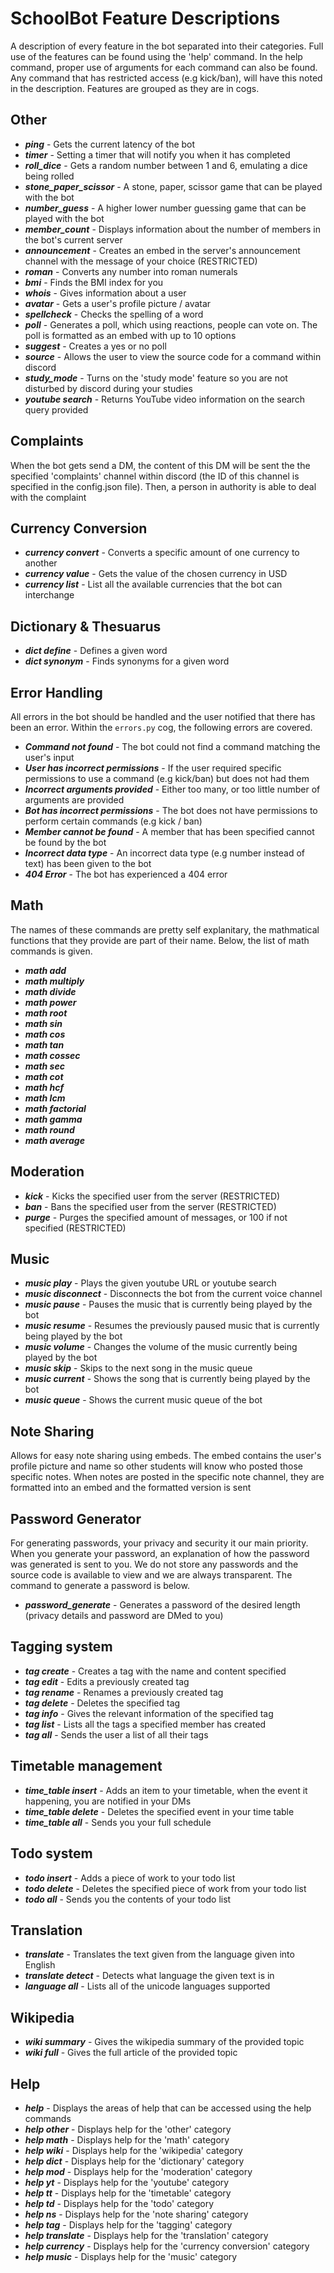# SchoolBot Feature Descriptions

A description of every feature in the bot separated into their categories. Full use of the features can be found using the 'help' command. In the help command, proper use of arguments for each command can also be found.
Any command that has restricted access (e.g kick/ban), will have this noted in the description.
Features are grouped as they are in cogs.


## Other
- ***ping*** - Gets the current latency of the bot
- ***timer*** - Setting a timer that will notify you when it has completed
- ***roll_dice*** - Gets a random number between 1 and 6, emulating a dice being rolled
- ***stone_paper_scissor*** - A stone, paper, scissor game that can be played with the bot
- ***number_guess*** - A higher lower number guessing game that can be played with the bot
- ***member_count*** - Displays information about the number of members in the bot's current server
- ***announcement*** - Creates an embed in the server's announcement channel with the message of your choice (RESTRICTED)
- ***roman*** - Converts any number into roman numerals
- ***bmi*** - Finds the BMI index for you
- ***whois*** - Gives information about a user
- ***avatar*** - Gets a user's profile picture / avatar
- ***spellcheck*** - Checks the spelling of a word
- ***poll*** - Generates a poll, which using reactions, people can vote on. The poll is formatted as an embed with up to 10 options
- ***suggest*** - Creates a yes or no poll
- ***source*** - Allows the user to view the source code for a command within discord
- ***study_mode*** - Turns on the 'study mode' feature so you are not disturbed by discord during your studies
- ***youtube search*** - Returns YouTube video information on the search query provided


## Complaints
When the bot gets send a DM, the content of this DM will be sent the the specified 'complaints' channel within discord (the ID of this channel is specified in the config.json file). Then, a person in authority is able to deal with the complaint


## Currency Conversion
- ***currency convert*** - Converts a specific amount of one currency to another
- ***currency value*** - Gets the value of the chosen currency in USD
- ***currency list*** - List all the available currencies that the bot can interchange


## Dictionary & Thesuarus
- ***dict define*** - Defines a given word
- ***dict synonym*** - Finds synonyms for a given word


## Error Handling
All errors in the bot should be handled and the user notified that there has been an error. Within the `errors.py` cog, the following errors are covered.
- ***Command not found*** - The bot could not find a command matching the user's input
- ***User has incorrect permissions*** - If the user required specific permissions to use a command (e.g kick/ban) but does not had them
- ***Incorrect arguments provided*** - Either too many, or too little number of arguments are provided
- ***Bot has incorrect permissions*** - The bot does not have permissions to perform certain commands (e.g kick / ban)
- ***Member cannot be found*** - A member that has been specified cannot be found by the bot
- ***Incorrect data type*** - An incorrect data type (e.g number instead of text) has been given to the bot
- ***404 Error*** - The bot has experienced a 404 error


## Math
The names of these commands are pretty self explanitary, the mathmatical functions that they provide are part of their name.
Below, the list of math commands is given.
- ***math add***
- ***math multiply***
- ***math divide***
- ***math power***
- ***math root***
- ***math sin***
- ***math cos***
- ***math tan***
- ***math cossec***
- ***math sec***
- ***math cot***
- ***math hcf***
- ***math lcm***
- ***math factorial***
- ***math gamma***
- ***math round***
- ***math average***


## Moderation
- ***kick*** - Kicks the specified user from the server (RESTRICTED)
- ***ban*** - Bans the specified user from the server (RESTRICTED)
- ***purge*** - Purges the specified amount of messages, or 100 if not specified (RESTRICTED)


## Music
- ***music play*** - Plays the given youtube URL or youtube search
- ***music disconnect*** - Disconnects the bot from the current voice channel
- ***music pause*** - Pauses the music that is currently being played by the bot
- ***music resume*** - Resumes the previously paused music that is currently being played by the bot
- ***music volume*** - Changes the volume of the music currently being played by the bot
- ***music skip*** - Skips to the next song in the music queue
- ***music current*** - Shows the song that is currently being played by the bot
- ***music queue*** - Shows the current music queue of the bot


## Note Sharing
Allows for easy note sharing using embeds. The embed contains the user's profile picture and name so other students will know who posted those specific notes.
When notes are posted in the specific note channel, they are formatted into an embed and the formatted version is sent


## Password Generator
For generating passwords, your privacy and security it our main priority. When you generate your password, an explanation of how the password was generated is sent to you. We do not store any passwords and the source code is available to view and we are always transparent. The command to generate a password is below.
- ***password_generate*** - Generates a password of the desired length (privacy details and password are DMed to you)


## Tagging system
- ***tag create*** - Creates a tag with the name and content specified
- ***tag edit*** - Edits a previously created tag
- ***tag rename*** - Renames a previously created tag
- ***tag delete*** - Deletes the specified tag
- ***tag info*** - Gives the relevant information of the specified tag
- ***tag list*** - Lists all the tags a specified member has created
- ***tag all*** - Sends the user a list of all their tags


## Timetable management
- ***time_table insert*** - Adds an item to your timetable, when the event it happening, you are notified in your DMs
- ***time_table delete*** - Deletes the specified event in your time table
- ***time_table all*** - Sends you your full schedule


## Todo system
- ***todo insert*** - Adds a piece of work to your todo list
- ***todo delete*** - Deletes the specified piece of work from your todo list
- ***todo all*** - Sends you the contents of your todo list


## Translation
- ***translate*** - Translates the text given from the language given into English
- ***translate detect*** - Detects what language the given text is in
- ***language all*** - Lists all of the unicode languages supported


## Wikipedia
- ***wiki summary*** - Gives the wikipedia summary of the provided topic
- ***wiki full*** - Gives the full article of the provided topic


## Help
- ***help*** - Displays the areas of help that can be accessed using the help commands
- ***help other*** - Displays help for the 'other' category
- ***help math*** - Displays help for the 'math' category
- ***help wiki*** - Displays help for the 'wikipedia' category
- ***help dict*** - Displays help for the 'dictionary' category
- ***help mod*** - Displays help for the 'moderation' category
- ***help yt*** - Displays help for the 'youtube' category
- ***help tt*** - Displays help for the 'timetable' category
- ***help td*** - Displays help for the 'todo' category
- ***help ns*** - Displays help for the 'note sharing' category
- ***help tag*** - Displays help for the 'tagging' category
- ***help translate*** - Displays help for the 'translation' category
- ***help currency*** - Displays help for the 'currency conversion' category
- ***help music*** - Displays help for the 'music' category

